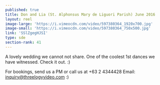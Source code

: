 ```yaml
---
published: true
title: Don and Lia (St. Alphonsus Mary de Liguori Parish) June 2016
layout: reel
image-large: 'https://i.vimeocdn.com/video/597380364_1920x700.jpg'
image-small: 'https://i.vimeocdn.com/video/597380364_750x500.jpg'
link: 'SSlZgegHJSI'
type: sde
section-rank: 41
---
```

A lovely wedding we cannot not share. One of the coolest 1st dances we have witnessed. Check it out. :)

For bookings, send us a PM or call us at +63 2 4344428
Email: inquiry@threelogyvideo.com :)

